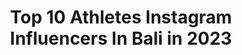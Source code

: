 ---
title: Top 10 Athletes Instagram Influencers In Bali in 2023
description: >-
  Find top athletes Instagram influencers in Bali in 2023. Most popular hashtags: #bali #beach #athlete.
platform: Instagram
hits: 26
text_top: Identify the top-rated Instagram influencers on inBeat.
text_bottom: Our search engine has 26 Instagram influencers like this in Bali, Indonesia for you to collaborate.
profiles:
  - username: "yotiefish"
    fullname: >-
      
    bio: >-
      🐠Freediving + Yoga Instructor 🐠Oceaner + DiveR Sponsored Athlete 📍Currently: Bali, Indonesia
    location: "Indonesia"
    followers: 12287
    engagement: 1056
    commentsToLikes: 0.017887
    id: ck6tmfu5t7rs60j717dihzwmu
    verified: false
    hashtags: "#deepblue, #onebreath, #freediving, #oceaner"
  - username: "lerby12"
    fullname: >-
      lerby elyandri pong babu
    bio: >-
      Athlete Football player (striker) Bali united 🔴⚪⚫ I belong to jesus🙏😇 👰 risma, @30r12 📩 DM for business
    location: "Indonesia"
    followers: 118304
    engagement: 367
    commentsToLikes: 0.009844
    id: ck5cedoi9ktto0i11nn2pyg97
    verified: false
    hashtags: "#pengharapan, #baliunitedjaya, #kasih, #nothingisimpossible"
  - username: "fitnessbymarko"
    fullname: >-
      Circus Performer 🎭🇬🇧🇷🇸
    bio: >-
      🔲Calisthenics athlete 🔳PT 🔲Seminyak bali📍 🔳Ketones 📥 🔲PR & collaborations 🔳Calisthenics ebooks 🌐 🔲Freelance model @mmodelsmanagement
    location: "Indonesia"
    followers: 34833
    engagement: 280
    commentsToLikes: 0.024993
    id: ckap0xcans8600i780ddtnlfz
    verified: false
    hashtags: ""
  - username: "_lisetkoenjer"
    fullname: >-
      𝐋𝐈𝐒𝐄𝐓 𝐊𝐎𝐄𝐍𝐉𝐄𝐑
    bio: >-
      Owner of @bylisetkoenjer Fotograaf & conten creator, social media beheer Documenting memories through pictures📷
    location: "Indonesia"
    followers: 6453
    engagement: 975
    commentsToLikes: 0.074754
    id: ck600rw7ie5ih0i14cbyxzrwt
    verified: false
    hashtags: "#bhfyp, #motivation, #food, #workout"
  - username: "siobh.ohagan"
    fullname: >-
      Siobhan O'Hagan - OHFitness.ie
    bio: >-
      Living Differently 😎 @ohfitnessfurnace Online Coach 💪🏼🔥 PT CFL1 PN1 🤓 📍🇮🇪 in Bali 📩 @thecollaborationsagency 🔵 @myproteinuk Athlete (discount 👇🏼)
    location: "Indonesia"
    followers: 142369
    engagement: 212
    commentsToLikes: 0.018652
    id: ck15sply4e6r40i19i7lro3dl
    verified: true
    hashtags: "#ba, #justgo, #ohfitnesstravels, #worldmentalhealthday"
  - username: "marcklok"
    fullname: >-
      Marc Klok
    bio: >-
      Jakarta | Bali | Amsterdam 🇮🇩🇳🇱 “More than an athlete” MK™️ : @mk____thelabel #JaKlok .
    location: "Indonesia"
    followers: 464444
    engagement: 493
    commentsToLikes: 0.004992
    id: ck6txlmd0yi9k0j71x3olxzbc
    verified: true
    hashtags: "#jaklok, #idulfitri, #humanity, #coronaout"
  - username: "anthonyengelen"
    fullname: >-
      Anthony The Archangel Engelen
    bio: >-
      • ONE Championship Fighter • Team Bali MMA • Alliance BJJ Purple Belt • Personal trainer • Pawrent of @rolo.thedoggo • Owner of @balibeardcompany
    location: "Indonesia"
    followers: 19286
    engagement: 287
    commentsToLikes: 0.035298
    id: ck0w3lunzu2d60i19u7udvoog
    verified: true
    hashtags: "#indonesia, #archangel, #beard, #bali"
  - username: "danielhasulyo"
    fullname: >-
      Daniel Hasulyo - SUPBROz
    bio: >-
      🏆SUP World Champion 🇭🇺 Professional Athlete @starboardsup https://sup.star-board.com/ @compressport @timotrunks
    location: "Indonesia"
    followers: 10921
    engagement: 379
    commentsToLikes: 0.025971
    id: ck0u8luc37p6a0i19jiynfink
    verified: false
    hashtags: "#surfphotography, #baby, #love, #surf"
  - username: "vickovicko"
    fullname: >-
      A. Vicko H
    bio: >-
      📷 iPhone 11ProMax| Host Selebrita Trans 7 | MC | NGONDEK *NgeGOwesjarakpeNDEK 📍Bali X Jakarta
    location: "Indonesia"
    followers: 24293
    engagement: 233
    commentsToLikes: 0.027872
    id: ck14h16yh812k0i194bacvr1l
    verified: false
    hashtags: "#australia, #balenciaga, #perth, #beach"
  - username: "valerijaslapnik"
    fullname: >-
      VALERIJA SLAPNIK
    bio: >-
      🏋️‍♀️AFP CERTIFIED PERSONAL TRAINER 🔴 NPC bikini fitness athlete 🔵 NUTREND athlete 🔵 NEBBIA athlete ✉️valerijaslapnik@gmail.com
    location: "Indonesia"
    followers: 476349
    engagement: 171
    commentsToLikes: 0.010504
    id: ck55o5fc47nr70i11bx0av85m
    verified: false
    hashtags: "#nebbiafamily, #yesyoucan, #nutrend, #nutrendteam"
---